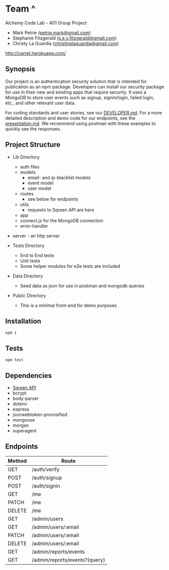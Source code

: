 # Team ^

Alchemy Code Lab - 401 Group Project

* Mark Petrie (petrie.mark@gmail.com)
* Stephanie Fitzgerald (s.e.v.fitzgerald@gmail.com)
* Christy La Guardia (christinelaguardia@gmail.com)

<http://carret.herokuapp.com/>

## Synopsis

Our project is an authentication security solution that is intended for publication as an npm package. Developers can install our security package for use in their new and existing apps that require security. It uses a MongoDB to store user events such as signup, signin/login, failed login, etc., and other relevant user data.

For coding standards and user stories, see our [DEVELOPER.md](DEVELOPER.md).
For a more detailed description and demo code for our endpoints, see the [presentation.md](presentation.md). We recommend using postman with these examples to quickly see the responses.

## Project Structure

* Lib Directory
    * auth files
    * models
        * email- and ip-blacklist models
        * event model
        * user model
    * routes
        * see below for endpoints
    * utils
        * requests to Sqreen API are here
    * app
    * connect.js for the MongoDB connection
    * error-handler

* server - an http server

* Tests Directory
    * End to End tests
    * Unit tests
    * Some helper modules for e2e tests are included

* Data Directory
    * Seed data as json for use in postman and mongodb queries

* Public Directory 
    * This is a minimal front-end for demo purposes

## Installation

`npm i`

## Tests

`npm test`

## Dependencies

* [Sqreen API](https://doc.sqreen.io/reference)
* bcrypt
* body-parser
* dotenv
* express
* jsonwebtoken-promisified
* mongoose
* morgan
* superagent

## Endpoints

Method | Route
--- | ---
GET | /auth/verify
POST | /auth/signup
POST | /auth/signin
GET | /me
PATCH | /me
DELETE | /me
GET | /admin/users
GET | /admin/users/:email
PATCH | /admin/users/:email
DELETE | /admin/users/:email
GET | /admin/reports/events
GET | /admin/reports/events?(query)
